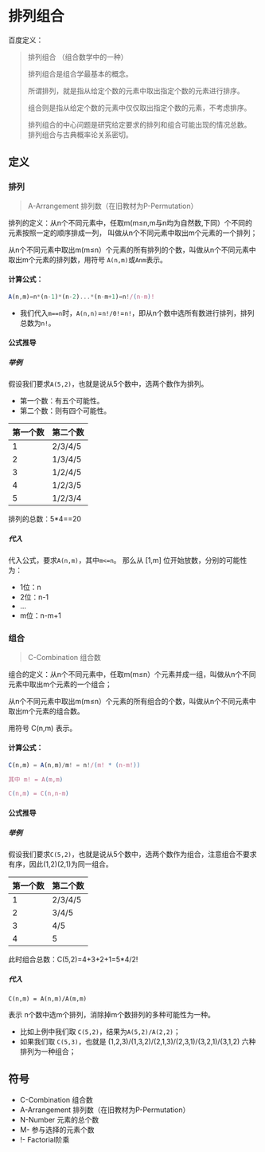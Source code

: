 # 排列组合
百度定义：
> 排列组合 （组合数学中的一种）
> 
> 排列组合是组合学最基本的概念。
> 
> 所谓排列，就是指从给定个数的元素中取出指定个数的元素进行排序。
> 
> 组合则是指从给定个数的元素中仅仅取出指定个数的元素，不考虑排序。
> 
> 排列组合的中心问题是研究给定要求的排列和组合可能出现的情况总数。 排列组合与古典概率论关系密切。
> 
> 
> 
> 
> 
> 
>

## 定义
### 排列
> A-Arrangement 排列数（在旧教材为P-Permutation）

排列的定义：从n个不同元素中，任取m(m≤n,m与n均为自然数,下同）个不同的元素按照一定的顺序排成一列， 叫做从n个不同元素中取出m个元素的一个排列；

从n个不同元素中取出m(m≤n）个元素的所有排列的个数，叫做从n个不同元素中取出m个元素的排列数，用符号 `A(n,m)`或`Anm`表示。

#### 计算公式：
```javascript
A(n,m)=n*(n-1)*(n-2)...*(n-m+1)=n!/(n-m)!
```

- 我们代入`m==n`时，`A(n,n)`=`n!/0!`=`n!`，即从n个数中选所有数进行排列，排列总数为`n!`。

#### 公式推导
##### 举例
假设我们要求`A(5,2)`，也就是说从5个数中，选两个数作为排列。
- 第一个数：有五个可能性。
- 第二个数：则有四个可能性。

| 第一个数 | 第二个数    |
|------|---------|
| 1    | 2/3/4/5 |
| 2    | 1/3/4/5 |
| 3    | 1/2/4/5 |
| 4    | 1/2/3/5 |
| 5    | 1/2/3/4 |


排列的总数：5*4==20

##### 代入
代入公式，要求`A(n,m)`，其中`m<=n`。
那么从 [1,m] 位开始放数，分别的可能性为：
- 1位：n
- 2位：n-1
- ...
- m位：n-m+1

### 组合
> C-Combination 组合数

组合的定义：从n个不同元素中，任取m(m≤n）个元素并成一组，叫做从n个不同元素中取出m个元素的一个组合；

从n个不同元素中取出m(m≤n）个元素的所有组合的个数，叫做从n个不同元素中取出m个元素的组合数。

用符号 C(n,m) 表示。

#### 计算公式：
```javascript
C(n,m) = A(n,m)/m! = n!/(m! * (n-m!))

其中 m! = A(m,m)

C(n,m) = C(n,n-m)
```

#### 公式推导
##### 举例
假设我们要求`C(5,2)`，也就是说从5个数中，选两个数作为组合，注意组合不要求有序，因此(1,2)(2,1)为同一组合。

| 第一个数 | 第二个数 |
|------|------|
| 1    | 2/3/4/5 |
| 2    | 3/4/5 |
| 3    | 4/5 |
| 4    | 5 |

此时组合总数：C(5,2)=4+3+2+1=5*4/2!

##### 代入
`C(n,m) = A(n,m)/A(m,m)`

表示 n个数中选m个排列，消除掉m个数排列的多种可能性为一种。
- 比如上例中我们取 `C(5,2)`，结果为`A(5,2)/A(2,2)`；
- 如果我们取 `C(5,3)`，也就是 (1,2,3)/(1,3,2)/(2,1,3)/(2,3,1)/(3,2,1)/(3,1,2) 六种排列为一种组合；

## 符号
- C-Combination 组合数 
- A-Arrangement 排列数（在旧教材为P-Permutation）
- N-Number 元素的总个数
- M- 参与选择的元素个数
- !- Factorial阶乘